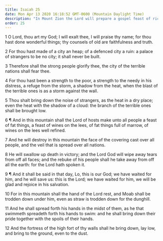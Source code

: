 ```yaml
---
title: Isaiah 25
date: Mon Apr 13 2020 16:18:52 GMT-0600 (Mountain Daylight Time)
description: "In Mount Zion the Lord will prepare a gospel feast of rich food—He will swallow up death in victory—It will be said, Lo, this is our God."
order: 25
---
```


1 O Lord, thou art my God; I will exalt thee, I will praise thy name; for thou hast done wonderful things; thy counsels of old are faithfulness and truth.

2 For thou hast made of a city an heap; of a defenced city a ruin: a palace of strangers to be no city; it shall never be built.

3 Therefore shall the strong people glorify thee, the city of the terrible nations shall fear thee.

4 For thou hast been a strength to the poor, a strength to the needy in his distress, a refuge from the storm, a shadow from the heat, when the blast of the terrible ones is as a storm against the wall.

5 Thou shalt bring down the noise of strangers, as the heat in a dry place; even the heat with the shadow of a cloud: the branch of the terrible ones shall be brought low.

6 ¶ And in this mountain shall the Lord of hosts make unto all people a feast of fat things, a feast of wines on the lees, of fat things full of marrow, of wines on the lees well refined.

7 And he will destroy in this mountain the face of the covering cast over all people, and the veil that is spread over all nations.

8 He will swallow up death in victory; and the Lord God will wipe away tears from off all faces; and the rebuke of his people shall he take away from off all the earth: for the Lord hath spoken it.

9 ¶ And it shall be said in that day, Lo, this is our God; we have waited for him, and he will save us: this is the Lord; we have waited for him, we will be glad and rejoice in his salvation.

10 For in this mountain shall the hand of the Lord rest, and Moab shall be trodden down under him, even as straw is trodden down for the dunghill.

11 And he shall spread forth his hands in the midst of them, as he that swimmeth spreadeth forth his hands to swim: and he shall bring down their pride together with the spoils of their hands.

12 And the fortress of the high fort of thy walls shall he bring down, lay low, and bring to the ground, even to the dust.
